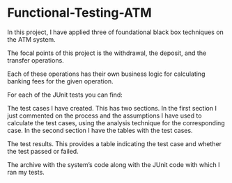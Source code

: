 # Functional-Testing-ATM

In this project, I have applied three of foundational black box techniques on the ATM system.

The focal points of this project is the withdrawal, the deposit, and the transfer operations.

Each of these operations has their own business logic for calculating banking fees for the given operation.

For each of the JUnit tests you can find:

The test cases I have created. This has two sections. In the first section I just commented on the process and the assumptions I have used to calculate the test cases, using the analysis technique for the corresponding case. In the second section I have the tables with the test cases.

The test results. This provides a table indicating the test case and whether the test passed or failed.

The archive with the system’s code along with the JUnit code with which I ran my tests.
